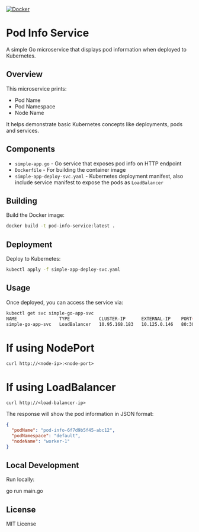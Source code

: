 [![Docker](https://github.com/govindkailas/simple-go-app/actions/workflows/docker-publish.yml/badge.svg)](https://github.com/govindkailas/simple-go-app/actions/workflows/docker-publish.yml)

# Pod Info Service

A simple Go microservice that displays pod information when deployed to Kubernetes.

## Overview

This microservice prints:
- Pod Name
- Pod Namespace  
- Node Name

It helps demonstrate basic Kubernetes concepts like deployments, pods and services.

## Components

- `simple-app.go` - Go service that exposes pod info on HTTP endpoint
- `Dockerfile` - For building the container image
- `simple-app-deploy-svc.yaml` - Kubernetes deployment manifest, also include service manifest to expose the pods as `LoadBalancer`

## Building

Build the Docker image:

``` bash
docker build -t pod-info-service:latest .
```

## Deployment

Deploy to Kubernetes:

``` bash
kubectl apply -f simple-app-deploy-svc.yaml
```


## Usage

Once deployed, you can access the service via:

``` bash
kubectl get svc simple-go-app-svc
NAME                TYPE           CLUSTER-IP      EXTERNAL-IP    PORT(S)        AGE
simple-go-app-svc   LoadBalancer   10.95.168.183   10.125.0.146   80:30985/TCP   29m
```

# If using NodePort
`curl http://<node-ip>:<node-port>`

# If using LoadBalancer
`curl http://<load-balancer-ip>`



The response will show the pod information in JSON format:

``` json
{
  "podName": "pod-info-6f7d9b5f45-abc12",
  "podNamespace": "default", 
  "nodeName": "worker-1"
}
```



## Local Development

Run locally:


go run main.go


## License

MIT License
